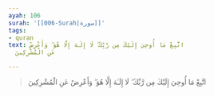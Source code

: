 ```yaml
---
ayah: 106
surah: '[[006-Surah|سورة]]'
tags:
- quran
text: اتَّبِعْ مَا أُوحِيَ إِلَيْكَ مِن رَّبِّكَ ۖ لَا إِلَـٰهَ إِلَّا هُوَ ۖ وَأَعْرِضْ
  عَنِ الْمُشْرِكِينَ

---
```

> اتَّبِعْ مَا أُوحِيَ إِلَيْكَ مِن رَّبِّكَ ۖ لَا إِلَـٰهَ إِلَّا هُوَ ۖ وَأَعْرِضْ عَنِ الْمُشْرِكِينَ
